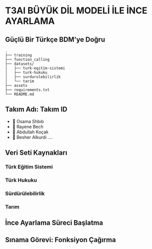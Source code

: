 # T3AI BÜYÜK DİL MODELİ İLE İNCE AYARLAMA
## Güçlü Bir Türkçe BDM’ye Doğru

````
.
├── training
├── function_calling
├── datasets/
│   ├── turk-egitim-sistemi
│   ├── turk-hukuku
│   ├── surdurulebilirlik
│   └── tarim
├── assets
├── requirements.txt
└── README.md
````

## Takım Adı: Takım ID
- 👤 Osama Shbıb
- 👤 Rayene Bech
- 👤 Abdullah Koçak
- 👤 Besher Alkurdi
....


## Veri Seti Kaynakları
### Türk Eğitim Sistemi
### Türk Hukuku
### Sürdürülebilirlik
### Tarım

## İnce Ayarlama Süreci Başlatma

## Sınama Görevi: Fonksiyon Çağırma
